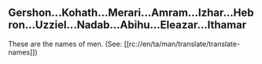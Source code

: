## Gershon...Kohath...Merari...Amram...Izhar...Hebron...Uzziel...Nadab...Abihu...Eleazar...Ithamar ##

These are the names of men. (See: [[rc://en/ta/man/translate/translate-names]])